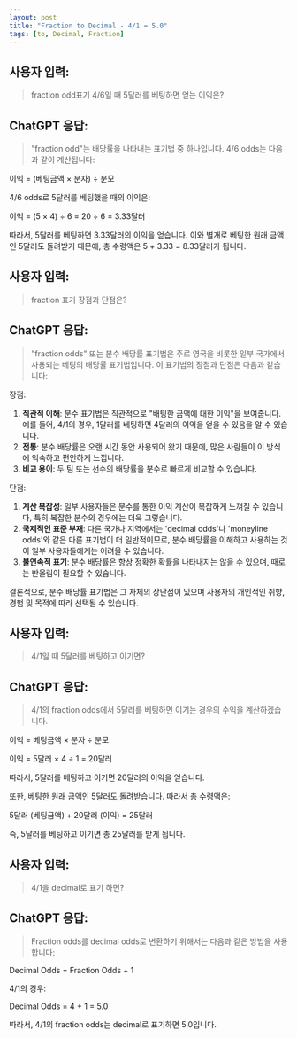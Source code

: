 ```yaml
---
layout: post
title: "Fraction to Decimal - 4/1 = 5.0"
tags: [to, Decimal, Fraction]
---
```


## 사용자 입력:
> fraction odd표기 4/6일 때 5달러를 베팅하면 얻는 이익은?

## ChatGPT 응답:
> "fraction odd"는 배당률을 나타내는 표기법 중 하나입니다. 4/6 odds는 다음과 같이 계산됩니다:

이익 = (베팅금액 × 분자) ÷ 분모

4/6 odds로 5달러를 베팅했을 때의 이익은:

이익 = (5 × 4) ÷ 6 = 20 ÷ 6 = 3.33달러

따라서, 5달러를 베팅하면 3.33달러의 이익을 얻습니다. 이와 별개로 베팅한 원래 금액인 5달러도 돌려받기 때문에, 총 수령액은 5 + 3.33 = 8.33달러가 됩니다.

## 사용자 입력:
> fraction 표기 장점과 단점은?

## ChatGPT 응답:
> "fraction odds" 또는 분수 배당률 표기법은 주로 영국을 비롯한 일부 국가에서 사용되는 베팅의 배당률 표기법입니다. 이 표기법의 장점과 단점은 다음과 같습니다:

장점:
1. **직관적 이해**: 분수 표기법은 직관적으로 "배팅한 금액에 대한 이익"을 보여줍니다. 예를 들어, 4/1의 경우, 1달러를 베팅하면 4달러의 이익을 얻을 수 있음을 알 수 있습니다.
2. **전통**: 분수 배당률은 오랜 시간 동안 사용되어 왔기 때문에, 많은 사람들이 이 방식에 익숙하고 편안하게 느낍니다.
3. **비교 용이**: 두 팀 또는 선수의 배당률을 분수로 빠르게 비교할 수 있습니다.

단점:
1. **계산 복잡성**: 일부 사용자들은 분수를 통한 이익 계산이 복잡하게 느껴질 수 있습니다, 특히 복잡한 분수의 경우에는 더욱 그렇습니다.
2. **국제적인 표준 부재**: 다른 국가나 지역에서는 'decimal odds'나 'moneyline odds'와 같은 다른 표기법이 더 일반적이므로, 분수 배당률을 이해하고 사용하는 것이 일부 사용자들에게는 어려울 수 있습니다.
3. **불연속적 표기**: 분수 배당률은 항상 정확한 확률을 나타내지는 않을 수 있으며, 때로는 반올림이 필요할 수 있습니다.

결론적으로, 분수 배당률 표기법은 그 자체의 장단점이 있으며 사용자의 개인적인 취향, 경험 및 목적에 따라 선택될 수 있습니다.

## 사용자 입력:
> 4/1일 때 5달러를 베팅하고 이기면?

## ChatGPT 응답:
> 4/1의 fraction odds에서 5달러를 베팅하면 이기는 경우의 수익을 계산하겠습니다.

이익 = 베팅금액 × 분자 ÷ 분모

이익 = 5달러 × 4 ÷ 1 = 20달러

따라서, 5달러를 베팅하고 이기면 20달러의 이익을 얻습니다.

또한, 베팅한 원래 금액인 5달러도 돌려받습니다. 따라서 총 수령액은:

5달러 (베팅금액) + 20달러 (이익) = 25달러

즉, 5달러를 베팅하고 이기면 총 25달러를 받게 됩니다.

## 사용자 입력:
> 4/1을 decimal로 표기 하면?

## ChatGPT 응답:
> Fraction odds를 decimal odds로 변환하기 위해서는 다음과 같은 방법을 사용합니다:

Decimal Odds = Fraction Odds + 1

4/1의 경우:

Decimal Odds = 4 + 1 = 5.0

따라서, 4/1의 fraction odds는 decimal로 표기하면 5.0입니다.

